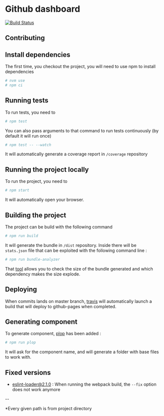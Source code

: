 # Github dashboard

[![Build Status](https://travis-ci.org/udebella/Github-dashboard.svg?branch=master)](https://travis-ci.org/udebella/Github-dashboard)

## Contributing

## Install dependencies

The first time, you checkout the project, you will need to use npm to install dependencies

```bash
# nvm use
# npm ci
```

## Running tests

To run tests, you need to
```bash
# npm test
```

You can also pass arguments to that command to run tests continuously (by default it will run once)
```bash
# npm test -- --watch
```

It will automatically generate a coverage report in `/coverage` repository

## Running the project locally

To run the project, you need to 
```bash
# npm start
```

It will automatically open your browser.

## Building the project

The project can be build with the following command
```bash
# npm run build
```

It will generate the bundle in `/dist` repository. Inside there will be `stats.json` file that can be
exploited with the following command line :
```bash
# npm run bundle-analyzer
```

That [tool](https://www.npmjs.com/package/webpack-bundle-analyzer) allows you to check the size of the bundle generated 
and which dependency makes the size explode.

## Deploying

When commits lands on master branch, [travis](https://travis-ci.org/udebella/Github-dashboard) will automatically launch 
a build that will deploy to github-pages when completed.

## Generating component

To generate component, [plop](https://github.com/amwmedia/plop) has been added :
```bash
# npm run plop
```

It will ask for the component name, and will generate a folder with base files to work with.


## Fixed versions

* [eslint-loader@2.1.0](https://github.com/webpack-contrib/eslint-loader/issues/248) : When running the webpack build, the `--fix` option does not work anymore

--

*Every given path is from project directory 
